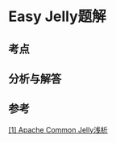 # Easy Jelly题解
## 考点


## 分析与解答


## 参考
[\[1\] Apache Common Jelly浅析](https://xz.aliyun.com/t/16667?time__1311=Gui%3DYKGKDKiKY5DsLBxCq7In1xjEl71naoD#toc-4)
